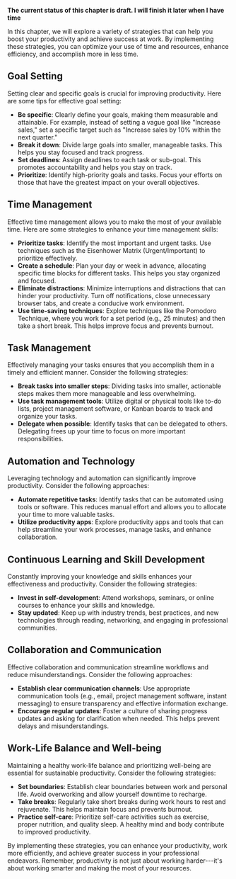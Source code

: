 **The current status of this chapter is draft. I will finish it later when I have time**

In this chapter, we will explore a variety of strategies that can help you boost your productivity and achieve success at work. By implementing these strategies, you can optimize your use of time and resources, enhance efficiency, and accomplish more in less time.

Goal Setting
------------

Setting clear and specific goals is crucial for improving productivity. Here are some tips for effective goal setting:

* **Be specific**: Clearly define your goals, making them measurable and attainable. For example, instead of setting a vague goal like "Increase sales," set a specific target such as "Increase sales by 10% within the next quarter."
* **Break it down**: Divide large goals into smaller, manageable tasks. This helps you stay focused and track progress.
* **Set deadlines**: Assign deadlines to each task or sub-goal. This promotes accountability and helps you stay on track.
* **Prioritize**: Identify high-priority goals and tasks. Focus your efforts on those that have the greatest impact on your overall objectives.

Time Management
---------------

Effective time management allows you to make the most of your available time. Here are some strategies to enhance your time management skills:

* **Prioritize tasks**: Identify the most important and urgent tasks. Use techniques such as the Eisenhower Matrix (Urgent/Important) to prioritize effectively.
* **Create a schedule**: Plan your day or week in advance, allocating specific time blocks for different tasks. This helps you stay organized and focused.
* **Eliminate distractions**: Minimize interruptions and distractions that can hinder your productivity. Turn off notifications, close unnecessary browser tabs, and create a conducive work environment.
* **Use time-saving techniques**: Explore techniques like the Pomodoro Technique, where you work for a set period (e.g., 25 minutes) and then take a short break. This helps improve focus and prevents burnout.

Task Management
---------------

Effectively managing your tasks ensures that you accomplish them in a timely and efficient manner. Consider the following strategies:

* **Break tasks into smaller steps**: Dividing tasks into smaller, actionable steps makes them more manageable and less overwhelming.
* **Use task management tools**: Utilize digital or physical tools like to-do lists, project management software, or Kanban boards to track and organize your tasks.
* **Delegate when possible**: Identify tasks that can be delegated to others. Delegating frees up your time to focus on more important responsibilities.

Automation and Technology
-------------------------

Leveraging technology and automation can significantly improve productivity. Consider the following approaches:

* **Automate repetitive tasks**: Identify tasks that can be automated using tools or software. This reduces manual effort and allows you to allocate your time to more valuable tasks.
* **Utilize productivity apps**: Explore productivity apps and tools that can help streamline your work processes, manage tasks, and enhance collaboration.

Continuous Learning and Skill Development
-----------------------------------------

Constantly improving your knowledge and skills enhances your effectiveness and productivity. Consider the following strategies:

* **Invest in self-development**: Attend workshops, seminars, or online courses to enhance your skills and knowledge.
* **Stay updated**: Keep up with industry trends, best practices, and new technologies through reading, networking, and engaging in professional communities.

Collaboration and Communication
-------------------------------

Effective collaboration and communication streamline workflows and reduce misunderstandings. Consider the following approaches:

* **Establish clear communication channels**: Use appropriate communication tools (e.g., email, project management software, instant messaging) to ensure transparency and effective information exchange.
* **Encourage regular updates**: Foster a culture of sharing progress updates and asking for clarification when needed. This helps prevent delays and misunderstandings.

Work-Life Balance and Well-being
--------------------------------

Maintaining a healthy work-life balance and prioritizing well-being are essential for sustainable productivity. Consider the following strategies:

* **Set boundaries**: Establish clear boundaries between work and personal life. Avoid overworking and allow yourself downtime to recharge.
* **Take breaks**: Regularly take short breaks during work hours to rest and rejuvenate. This helps maintain focus and prevents burnout.
* **Practice self-care**: Prioritize self-care activities such as exercise, proper nutrition, and quality sleep. A healthy mind and body contribute to improved productivity.

By implementing these strategies, you can enhance your productivity, work more efficiently, and achieve greater success in your professional endeavors. Remember, productivity is not just about working harder---it's about working smarter and making the most of your resources.
